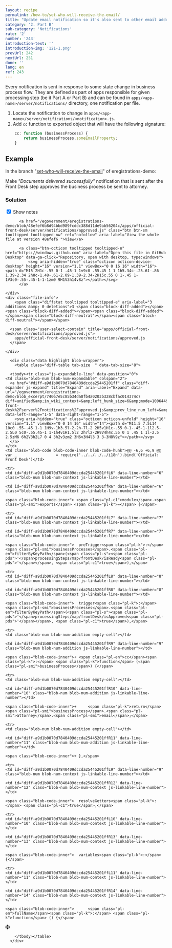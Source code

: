 ```yaml
---
layout: recipe
permalink: /how-to/set-who-will-receive-the-email/
title: "Update email notification so it's also sent to other email address"
category: '2. Part B'
sub-category: 'Notifications'
rate: '2'
number: '243'
introduction-text: ''
introduction-img: '121-1.png'
prevUrl: 242
nextUrl: 251
done: ''
lang: en
ref: 243
---
```


Every notification is sent in response to some state change in business process flow. They are defined as part of apps responsible for given processing step (be it Part A or Part B) and can be found in `apps/<app-name>/server/notifications/` directory, one notification per file.

1. Locate the notification to change in `apps/<app-name>/server/notifications/<notification>.js`.
2. Add `cc` function to exported object that will have the following signature:

```javascript
    cc: function (businessProcess) {
        return businessProcess.someEmailProperty;
    }
```

## Example

In the branch "[set-who-will-receive-the-email](https://github.com/egovernment/eregistrations-demo/tree/set-who-will-receive-the-email)" of eregistrations-demo:

Make *"Documents delivered successfully"* notification that is sent after the Front Desk step approves the business process be sent to attorney.

### Solution

<div id="files" class="diff-view " onclick="window.open('https://github.com/egovernment/eregistrations-demo/compare/set-who-will-receive-the-email...set-who-will-receive-the-email-solution#files')">


<a name="diff-a9d1b0070d7840409dccda25445201ff"></a>
<div id="diff-0" class="file js-details-container




             show-inline-notes
           ">
  <div class="file-header" data-path="apps/official-front-desk/server/notifications/approved.js">
    <div class="file-actions">
        <span class="show-file-notes">
          <label>
            <input checked="checked" class="js-toggle-file-notes" type="checkbox">
            Show notes
          </label>
        </span>

          <a href="/egovernment/eregistrations-demo/blob/48efef6b8d94bbd989fcddc388d11de9ab56204c/apps/official-front-desk/server/notifications/approved.js" class="btn btn-sm tooltipped tooltipped-nw" rel="nofollow" aria-label="View the whole file at version 48efef6 ">View</a>

          <a class="btn-octicon tooltipped tooltipped-n" href="https://windows.github.com" aria-label="Open this file in GitHub Desktop" data-ga-click="Repository, open with desktop, type:windows">
              <svg aria-hidden="true" class="octicon octicon-device-desktop" height="16" version="1.1" viewBox="0 0 16 16" width="16"><path d="M15 2H1c-.55 0-1 .45-1 1v9c0 .55.45 1 1 1h5.34c-.25.61-.86 1.39-2.34 2h8c-1.48-.61-2.09-1.39-2.34-2H15c.55 0 1-.45 1-1V3c0-.55-.45-1-1-1zm0 9H1V3h14v8z"></path></svg>
          </a>

    </div>
    <div class="file-info">
        <span class="diffstat tooltipped tooltipped-e" aria-label="3 additions &amp; 0 deletions">3 <span class="block-diff-added"></span><span class="block-diff-added"></span><span class="block-diff-added"></span><span class="block-diff-neutral"></span><span class="block-diff-neutral"></span></span>

      <span class="user-select-contain" title="apps/official-front-desk/server/notifications/approved.js">
        apps/official-front-desk/server/notifications/approved.js
      </span>

    </div>
  </div>

      <div class="data highlight blob-wrapper">
        <table class="diff-table tab-size  " data-tab-size="8">

      <tbody><tr class="js-expandable-line" data-position="0">
    <td class="blob-num blob-num-expandable" colspan="2">
      <a href="#diff-a9d1b0070d7840409dccda25445201ff" class="diff-expander js-expand" title="Expand" aria-label="Expand" data-url="/egovernment/eregistrations-demo/blob_excerpt/74067e5c85b34da8fb4a0203b328cbfac014374c?diff=unified&amp;in_wiki_context=&amp;left_hunk_size=6&amp;mode=100644&amp;next_line_num_left=6&amp;next_line_num_right=6&amp;path=apps%2Fofficial-front-desk%2Fserver%2Fnotifications%2Fapproved.js&amp;prev_line_num_left=&amp;prev_line_num_right=&amp;right_hunk_size=9" data-left-range="1-5" data-right-range="1-5">
        <svg aria-hidden="true" class="octicon octicon-unfold" height="16" version="1.1" viewBox="0 0 14 16" width="14"><path d="M11.5 7.5L14 10c0 .55-.45 1-1 1H9v-1h3.5l-2-2h-7l-2 2H5v1H1c-.55 0-1-.45-1-1l2.5-2.5L0 5c0-.55.45-1 1-1h4v1H1.5l2 2h7l2-2H9V4h4c.55 0 1 .45 1 1l-2.5 2.5zM6 6h2V3h2L7 0 4 3h2v3zm2 3H6v3H4l3 3 3-3H8V9z"></path></svg>
      </a>
    </td>
    <td class="blob-code blob-code-inner blob-code-hunk">@@ -6,6 +6,9 @@ var _                 = require('../../../../i18n').bind('Official: Front Desk')</td>
  </tr>

    <tr>
    <td id="diff-a9d1b0070d7840409dccda25445201ffL6" data-line-number="6" class="blob-num blob-num-context js-linkable-line-number"></td>

    <td id="diff-a9d1b0070d7840409dccda25445201ffR6" data-line-number="6" class="blob-num blob-num-context js-linkable-line-number"></td>

  <td class="blob-code blob-code-context">

    <span class="blob-code-inner"> <span class="pl-c1">module</span>.<span class="pl-smi">exports</span> <span class="pl-k">=</span> {</span>

  </td>
</tr>


    <tr>
    <td id="diff-a9d1b0070d7840409dccda25445201ffL7" data-line-number="7" class="blob-num blob-num-context js-linkable-line-number"></td>

    <td id="diff-a9d1b0070d7840409dccda25445201ffR7" data-line-number="7" class="blob-num blob-num-context js-linkable-line-number"></td>

  <td class="blob-code blob-code-context">

    <span class="blob-code-inner">  preTrigger<span class="pl-k">:</span> <span class="pl-smi">businessProcesses</span>.<span class="pl-en">filterByKeyPath</span>(<span class="pl-s"><span class="pl-pds">'</span>processingSteps/map/frontDesk/isReady<span class="pl-pds">'</span></span>, <span class="pl-c1">true</span>),</span>

  </td>
</tr>


    <tr>
    <td id="diff-a9d1b0070d7840409dccda25445201ffL8" data-line-number="8" class="blob-num blob-num-context js-linkable-line-number"></td>

    <td id="diff-a9d1b0070d7840409dccda25445201ffR8" data-line-number="8" class="blob-num blob-num-context js-linkable-line-number"></td>

  <td class="blob-code blob-code-context">

    <span class="blob-code-inner">  trigger<span class="pl-k">:</span> <span class="pl-smi">businessProcesses</span>.<span class="pl-en">filterByKeyPath</span>(<span class="pl-s"><span class="pl-pds">'</span>processingSteps/map/frontDesk/isApproved<span class="pl-pds">'</span></span>, <span class="pl-c1">true</span>),</span>

  </td>
</tr>


    <tr>
    <td class="blob-num blob-num-addition empty-cell"></td>

    <td id="diff-a9d1b0070d7840409dccda25445201ffR9" data-line-number="9" class="blob-num blob-num-addition js-linkable-line-number"></td>

  <td class="blob-code blob-code-addition">

    <span class="blob-code-inner">+ <span class="pl-en">cc</span><span class="pl-k">:</span> <span class="pl-k">function</span> (<span class="pl-smi">businessProcess</span>) {</span>

  </td>
</tr>


    <tr>
    <td class="blob-num blob-num-addition empty-cell"></td>

    <td id="diff-a9d1b0070d7840409dccda25445201ffR10" data-line-number="10" class="blob-num blob-num-addition js-linkable-line-number"></td>

  <td class="blob-code blob-code-addition">

    <span class="blob-code-inner">+     <span class="pl-k">return</span> <span class="pl-smi">businessProcess</span>.<span class="pl-smi">attorney</span>.<span class="pl-smi">email</span>;</span>

  </td>
</tr>


    <tr>
    <td class="blob-num blob-num-addition empty-cell"></td>

    <td id="diff-a9d1b0070d7840409dccda25445201ffR11" data-line-number="11" class="blob-num blob-num-addition js-linkable-line-number"></td>

  <td class="blob-code blob-code-addition">

    <span class="blob-code-inner">+ },</span>

  </td>
</tr>


    <tr>
    <td id="diff-a9d1b0070d7840409dccda25445201ffL9" data-line-number="9" class="blob-num blob-num-context js-linkable-line-number"></td>

    <td id="diff-a9d1b0070d7840409dccda25445201ffR12" data-line-number="12" class="blob-num blob-num-context js-linkable-line-number"></td>

  <td class="blob-code blob-code-context">

    <span class="blob-code-inner">  resolveGetters<span class="pl-k">:</span> <span class="pl-c1">true</span>,</span>

  </td>
</tr>


    <tr>
    <td id="diff-a9d1b0070d7840409dccda25445201ffL10" data-line-number="10" class="blob-num blob-num-context js-linkable-line-number"></td>

    <td id="diff-a9d1b0070d7840409dccda25445201ffR13" data-line-number="13" class="blob-num blob-num-context js-linkable-line-number"></td>

  <td class="blob-code blob-code-context">

    <span class="blob-code-inner">  variables<span class="pl-k">:</span> {</span>

  </td>
</tr>


    <tr>
    <td id="diff-a9d1b0070d7840409dccda25445201ffL11" data-line-number="11" class="blob-num blob-num-context js-linkable-line-number"></td>

    <td id="diff-a9d1b0070d7840409dccda25445201ffR14" data-line-number="14" class="blob-num blob-num-context js-linkable-line-number"></td>

  <td class="blob-code blob-code-context">

    <span class="blob-code-inner">      <span class="pl-en">fullName</span><span class="pl-k">:</span> <span class="pl-k">function</span> () {</span>

  </td>
</tr>


  <tr class="js-expandable-line">
   <td class="blob-num blob-num-expandable" colspan="2">
     <a href="#diff-a9d1b0070d7840409dccda25445201ff" class="diff-expander js-expand" title="Expand" aria-label="Expand" data-url="/egovernment/eregistrations-demo/blob_excerpt/74067e5c85b34da8fb4a0203b328cbfac014374c?diff=unified&amp;in_wiki_context=&amp;mode=100644&amp;path=apps%2Fofficial-front-desk%2Fserver%2Fnotifications%2Fapproved.js&amp;prev_line_num_left=11&amp;prev_line_num_right=14" data-left-range="12-29" data-right-range="15-29">
       <svg aria-hidden="true" class="octicon octicon-unfold" height="16" version="1.1" viewBox="0 0 14 16" width="14"><path d="M11.5 7.5L14 10c0 .55-.45 1-1 1H9v-1h3.5l-2-2h-7l-2 2H5v1H1c-.55 0-1-.45-1-1l2.5-2.5L0 5c0-.55.45-1 1-1h4v1H1.5l2 2h7l2-2H9V4h4c.55 0 1 .45 1 1l-2.5 2.5zM6 6h2V3h2L7 0 4 3h2v3zm2 3H6v3H4l3 3 3-3H8V9z"></path></svg>
     </a>
   </td>
   <td class="blob-code blob-code-expandable"></td>
  </tr>

        </tbody></table>
      </div>
</div>

</div>
